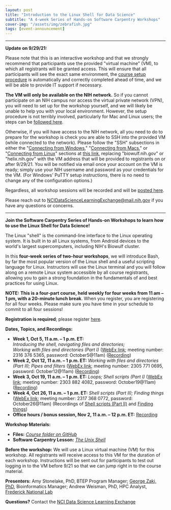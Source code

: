 ```yaml
---
layout: post
title: "Introduction to the Linux Shell for Data Science"
subtitle: "A 4-week Series of Hands-on Software Carpentry Workshops"
cover-img: "/assets/img/zebrafish.jpg"
tags: [event-announcement]
---
```


***

**Update on 9/29/21:**

Please note that this is an interactive workshop and that we strongly recommend that participants use the provided "virtual machine" (VM), to which all registrants will be granted access. This will ensure that all participants will see the exact same environment, the [course setup procedure](https://swcarpentry.github.io/shell-novice/setup.html) is automatically and correctly completed ahead of time, and we will be able to provide IT support if necessary.

**The VM will only be available on the NIH network.** So if you cannot participate on an NIH campus nor access the virtual private network (VPN), you will need to set up for the workshop yourself, and we will likely be unable to help you with your local environment. However, the setup procedure is not terribly involved, particularly for Mac and Linux users; the steps can be [followed here](https://swcarpentry.github.io/shell-novice/setup.html).

Otherwise, if you will have access to the NIH network, all you need to do to prepare for the workshop is check you are able to SSH into the provided VM (while connected to the network). Please follow the "SSH" subsections in either the "[Connecting from Windows](https://hpc.nih.gov/docs/connect.html#windows)," "[Connecting from Macs](https://hpc.nih.gov/docs/connect.html#macs)," or "[Connecting from Linux](https://hpc.nih.gov/docs/connect.html#linux)" sections at [this link](https://hpc.nih.gov/docs/connect.html), replacing "biowulf.nih.gov" or "helix.nih.gov" with the VM address that will be provided to registrants on or after 9/29/21. You will be notified via email once your account on the VM is ready; simply use your NIH username and password as your credentials for the VM. (For Windows' PuTTY setup instructions, there is no need to change any of the configuration options.)

Regardless, all workshop sessions will be recorded and will be [posted here](https://cbiit.github.io/p2p-datasci/2021-09-09-introduction_to_linux).

Please reach out to [NCIDataScienceLearningExchange@mail.nih.gov](mailto:mailto:NCIDataScienceLearningExchange@mail.nih.gov) if you have any questions or concerns.

***

**Join the Software Carpentry Series of Hands-on Workshops to learn how to use the Linux Shell for Data Science!**

The Linux "shell" is the command-line interface to the Linux operating system. It is built in to all Linux systems, from Android devices to the world's largest supercomputers, including NIH's Biowulf cluster.

In this **four-week series of two-hour workshops**, we will introduce Bash, by far the most popular version of the Linux shell and a useful scripting language for Linux. Instructors will use the Linux terminal and you will follow along on a remote Linux system accessible by all course registrants, allowing you to gain a strong foundation in the fundamentals of and best practices for using Linux.

**NOTE:** **This is a four-part course, held weekly for four weeks from 11 am – 1 pm, with a 20-minute lunch break**. When you register, you are registering for all four weeks. Please make sure you have time in your schedule to commit to all four sessions!

**Registration is required**; please register [here](https://forms.office.com/Pages/ResponsePage.aspx?id=eHW3FHOX1UKFByUcotwrBmZTSnRbXM9JpWdlqxYLNZxUOUg3VEFaRzMyRDBUTEhETzQxSklERDlXVS4u).

**Dates, Topics, and Recordings:**

* **Week 1, Oct 5, 11 a.m. – 1 p.m. ET:** *Introducing the shell, navigating files and directories; Working with files and directories (Part I)* ([WebEx link](https://cbiit.webex.com/cbiit/j.php?MTID=mb441857250caf7d6b287be4c80791f5f); meeting number: 2316 376 5365, password: October5@11am) ([Recording](https://cbiit.webex.com/cbiit/ldr.php?RCID=9f952a21fff2747b5f5624e4a9ffca3a))
* **Week 2, Oct 12, 11 a.m. – 1 p.m. ET:** *Working with files and directories (Part II); Pipes and filters* ([WebEx link](https://cbiit.webex.com/cbiit/j.php?MTID=madc9f83d63106f8cca60844f08294a2e); meeting number: 2305 771 0695, password: October12@11am) ([Recording](https://cbiit.webex.com/cbiit/ldr.php?RCID=a482f7acffdff1b02faf84d251869c09))
* **Week 3, Oct 19, 11 a.m. – 1 p.m. ET:** *Loops; Shell scripts (Part I)* ([WebEx link](https://cbiit.webex.com/cbiit/j.php?MTID=m0b9b7194e5f54382eb185e304e68756f); meeting number: 2303 882 4082, password: October19@11am) ([Recording](https://cbiit.webex.com/recordingservice/sites/cbiit/recording/playback/d9ca9d15131b103abdcf0050568c0839))
* **Week 4, Oct 26, 11 a.m. – 1 p.m. ET:** *Shell scripts (Part II); Finding things* ([WebEx link](https://cbiit.webex.com/cbiit/j.php?MTID=m06faf0aea8f971e1a827a929ee072036); meeting number: 2317 368 0772, password: October26@11am) (Recordings of [Shell scripts (Part II)](https://cbiit.webex.com/cbiit/ldr.php?RCID=7582c3a3c2ea9c7592c90c79073184dd) and [Finding things](https://cbiit.webex.com/cbiit/ldr.php?RCID=4ff5cddff4fc46b26481df597853afff))
* **Office hours / bonus session, Nov 2, 11 a.m. – 12 p.m. ET:** [Recording](https://cbiit.webex.com/cbiit/ldr.php?RCID=1c7f9ef34012067e54ef5f8f268ee1d2)

**Workshop Materials:**

* **Files:** *[Course folder on GitHub](https://github.com/CBIIT/p2p-datasci/tree/master/workshop_materials/2021-09-21-introduction_to_linux)*
* **Software Carpentry Lesson:** *[The Unix Shell](http://swcarpentry.github.io/shell-novice)*

**Before the workshop:** We will use a Linux virtual machine (VM) for this workshop. All registrants will receive access to this VM for the duration of each workshop. Instructions will be sent out for participants to test out logging in to the VM before 9/21 so that we can jump right in to the course material.

**Presenters:** Amy Stonelake, PhD, BTEP Program Manager; [George Zaki, PhD](https://www.linkedin.com/in/george-zaki-361b2131/), Bioinformatics Manager; Andrew Weisman, PhD, HPC Analyst, [Frederick National Lab](https://frederick.cancer.gov)

**Questions?** Contact the [NCI Data Science Learning Exchange](mailto:NCIDataScienceLearningExchange@mail.nih.gov)
